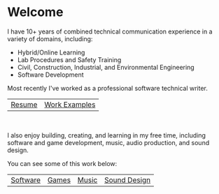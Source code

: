 # Welcome

I have 10+ years of combined technical communication experience in a variety of domains, including:

* Hybrid/Online Learning
* Lab Procedures and Safety Training
* Civil, Construction, Industrial, and Environmental Engineering
* Software Development

Most recently I've worked as a professional software technical writer.

|			|				|
| :-------------------: | :---------------------------: |
| [Resume](/resume)	| [Work Examples](/writing)	|

<br>

I also enjoy building, creating, and learning in my free time,
including software and game development, music, audio production, and sound design.

You can see some of this work below:

|				|			|			 |					|
| :---------------------------: | :-------------------: | :--------------------: | :-----------------------------------:|
| [Software](/dev/#software)	| [Games](/dev/#games)	| [Music](/audio/#music) | [Sound Design](/audio/#sound-design)	|
